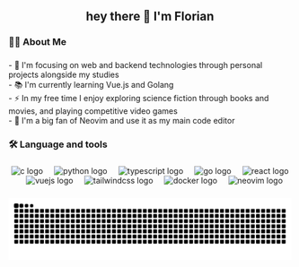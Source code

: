 <h2 align="center">hey there 👋 I'm Florian</h2>

###

<div align="center">
  
</div>

###

<h3 align="left">👨‍💻  About Me</h3>

###

<p align="left">- 🔭 I'm focusing on web and backend technologies through personal projects alongside my studies<br>- 📚 I'm currently learning Vue.js and Golang<br>- ⚡ In my free time I enjoy exploring science fiction through books and movies, and playing competitive video games<br>- 🚀 I'm a big fan of Neovim and use it as my main code editor</p>

###

<h3 align="left">🛠 Language and tools</h3>

###

<div align="center">
  <img src="https://skillicons.dev/icons?i=c" height="40" alt="c logo"  />
  <img width="12" />
  <img src="https://skillicons.dev/icons?i=py" height="40" alt="python logo"  />
  <img width="12" />
  <img src="https://skillicons.dev/icons?i=ts" height="40" alt="typescript logo"  />
  <img width="12" />
  <img src="https://skillicons.dev/icons?i=go" height="40" alt="go logo"  />
  <img width="12" />
  <img src="https://skillicons.dev/icons?i=react" height="40" alt="react logo"  />
  <img width="12" />
  <img src="https://skillicons.dev/icons?i=vue" height="40" alt="vuejs logo"  />
  <img width="12" />
  <img src="https://skillicons.dev/icons?i=tailwind" height="40" alt="tailwindcss logo"  />
  <img width="12" />
  <img src="https://skillicons.dev/icons?i=docker" height="40" alt="docker logo"  />
  <img width="12" />
  <img src="https://skillicons.dev/icons?i=neovim" height="40" alt="neovim logo"  />
</div>

###

<picture>
  <source media="(prefers-color-scheme: dark)" srcset="https://raw.githubusercontent.com/flogrv/flogrv/output/github-contribution-grid-snake-dark.svg">
  <source media="(prefers-color-scheme: light)" srcset="https://raw.githubusercontent.com/flogrv/flogrv/output/github-contribution-grid-snake.svg">
  <img alt="github contribution grid snake animation" src="https://raw.githubusercontent.com/flogrv/flogrv/output/github-contribution-grid-snake.svg">
</picture>

###
